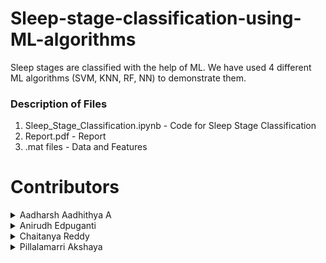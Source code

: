 # Sleep-stage-classification-using-ML-algorithms
Sleep stages are classified with the help of ML. We have used 4 different ML algorithms (SVM, KNN, RF, NN) to demonstrate them.

### Description of Files
1. Sleep_Stage_Classification.ipynb             - Code for Sleep Stage Classification
3. Report.pdf                                   - Report
4. .mat files                                   - Data and Features


# Contributors
<details>
<summary>Aadharsh Aadhithya A</summary>

  * <a href="https://github.com/AadharshAadhithya">Github</a>
 

  * <a href="https://www.linkedin.com/in/aadharsh-aadhithya-9a6982149/">Linkedin</a>
 

  * <a href="https://twitter.com/Aadharsh2002">Twitter</a>
 

  * <a href="https://www.instagram.com/aadharsh_aadhithya/">Instagram</a>
 


</details>
<details>
<summary> Anirudh Edpuganti</summary>

  * <a href="https://github.com/ANIRUDH-333">Github</a>
  
  * <a href="https://www.facebook.com/anirudhedpuganti/">Facebook</a> 

  * <a href="https://www.instagram.com/anirudhedpuganti/">Instagram</a>
  
  * <a href="https://www.linkedin.com/in/edpuganti-anirudh-4755b2205/">Linkedin</a>




</details>
<details>
<summary>Chaitanya Reddy</summary>

  * <a href="https://github.com/Chaitanyareddy0702">Github</a>
  
  * <a href="https://www.facebook.com/Rock-Chaitanya-Reddy/">Facebook</a> 

  * <a href="https://www.instagram.com/__chaitanya.reddy__/">Instagram</a>
  
  * <a href="https://www.linkedin.com/in/chaitanya-reddy-0702/">Linkedin</a>  
  
  </details>
  
  <details>
<summary>Pillalamarri Akshaya</summary>

   * <a href="https://github.com/akshayapillalamarri213">Github</a>
  
  * <a href="">Facebook</a> 

  * <a href="">Instagram</a>
  
  * <a href="https://www.linkedin.com/in/akshaya-pillalamarri-b990b419b/">Linkedin</a>  
  
  </details>

